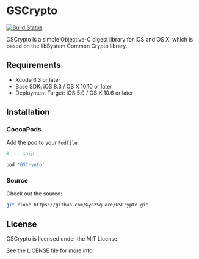 GSCrypto
========
[![Build Status](https://travis-ci.org/GyazSquare/GSCrypto.svg?branch=master)](https://travis-ci.org/GyazSquare/GSCrypto)

GSCrypto is a simple Objective-C digest library for iOS and OS X, which is based on the libSystem Common Crypto library.

## Requirements

* Xcode 6.3 or later
* Base SDK: iOS 8.3 / OS X 10.10 or later
* Deployment Target: iOS 5.0 / OS X 10.6 or later

## Installation

### CocoaPods

Add the pod to your `Podfile`:

```ruby
# ... snip ...

pod 'GSCrypto'
```

### Source

Check out the source:

```sh
git clone https://github.com/GyazSquare/GSCrypto.git
```

## License

GSCrypto is licensed under the MIT License.

See the LICENSE file for more info.
